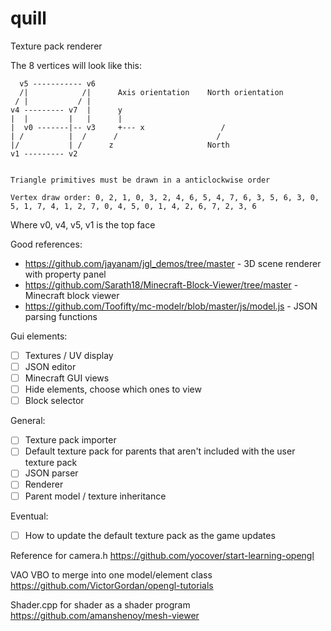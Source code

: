 # quill

Texture pack renderer

The 8 vertices will look like this:

```
  v5 ----------- v6
  /|            /|      Axis orientation    North orientation
 / |           / |
v4 --------- v7  |      y
|  |         |   |      |                       
|  v0 -------|-- v3     +--- x                 /
| /          |  /      /                      /
|/           | /      z                     North
v1 --------- v2


Triangle primitives must be drawn in a anticlockwise order

Vertex draw order: 0, 2, 1, 0, 3, 2, 4, 6, 5, 4, 7, 6, 3, 5, 6, 3, 0, 5, 1, 7, 4, 1, 2, 7, 0, 4, 5, 0, 1, 4, 2, 6, 7, 2, 3, 6    
```
Where v0, v4, v5, v1 is the top face

Good references:
 - https://github.com/jayanam/jgl_demos/tree/master - 3D scene renderer with property panel
 - https://github.com/Sarath18/Minecraft-Block-Viewer/tree/master - Minecraft block viewer
 - https://github.com/Toofifty/mc-modelr/blob/master/js/model.js - JSON parsing functions

Gui elements:
 - [ ] Textures / UV display
 - [ ] JSON editor
 - [ ] Minecraft GUI views
 - [ ] Hide elements, choose which ones to view
 - [ ] Block selector

General:
 - [ ] Texture pack importer
 - [ ] Default texture pack for parents that aren't included with the user texture pack
 - [ ] JSON parser
 - [ ] Renderer
 - [ ] Parent model / texture inheritance

Eventual:
 - [ ] How to update the default texture pack as the game updates

Reference for camera.h
https://github.com/yocover/start-learning-opengl

VAO VBO to merge into one model/element class
https://github.com/VictorGordan/opengl-tutorials

Shader.cpp for shader as a shader program
https://github.com/amanshenoy/mesh-viewer